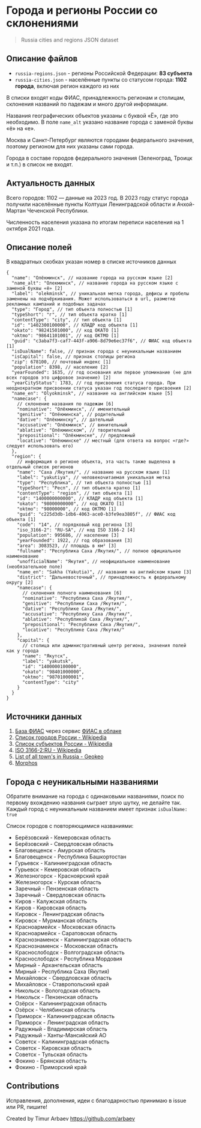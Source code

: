 # Города и регионы России со склонениями

> Russia cities and regions JSON dataset

## Описание файлов

- `russia-regions.json` - регионы Российской Федерации: **83 субъекта**
- `russia-cities.json` - населённые пункты со статусом города: **1102 города**, включая регион каждого из них

В списки входят коды ФИАС, принадлежность регионам и столицам, склонения названий по падежам и много другой информации.

Названия географических объектов указаны с буквой «Ё», где это необходимо. В поле `name_alt` указано название города с заменой буквы «ё» на «е».

Москва и Санкт-Петербург являются городами федерального значения, поэтому регионом для них указаны сами города.

Города в составе городов федерального значения (Зеленоград, Троицк и т.п.) в список не входят.

## Актуальность данных

Всего городов: 1102 — данные на 2023 год. В 2023 году статус города получили населённые пункты Колтуши Ленинградской области и Ачхой-Мартан Чеченской Республики.

Численность населения указана по итогам переписи населения на 1 октября 2021 года.

## Описание полей

В квадратных скобках указан номер в списке источников данных

```jsonc
{
  "name": "Олёкминск", // название города на русском языке [2]
  "name_alt": "Олекминск", // название города на русском языке с заменой буквы «ё» [2]
  "label": "olekminsk", // уникальная метка города, дефисы и пробелы заменены на подчёркивания. Может использоваться в url, разметке рекламных кампаний и подобных задачах
  "type": "Город", // тип объекта полностью [1]
  "typeShort": "г", // тип объекта кратко [1]
  "contentType": "city", // тип объекта [1]
  "id": "1402300100000", // КЛАДР код объекта [1]
  "okato": "98241501000", // код ОКАТО [1]
  "oktmo": "98641101001", // код ОКТМО [1]
  "guid": "c3aba7f3-caf7-443f-a906-8d79e6ec37f6", // ФИАС код объекта [1]
  "isDualName": false, // признак города с неуникальным названием
  "isCapital": false, // признак столицы региона
  "zip": 678100, // почтовый индекс [1]
  "population": 8398, // население [2]
  "yearFounded": 1635, // год основания или первое упоминание (не для всех городов это цифровое значение) [2]
  "yearCityStatus": 1783, // год присвоения статуса города. При неоднократном присвоении статуса указан год последнего присвоения [2]
  "name_en": "Olyokminsk", // название на английском языке [5]
  "namecase": {
    // склонение названия по падежам [6]
    "nominative": "Олёкминск", // именительный
    "genitive": "Олёкминска", // родительный
    "dative": "Олёкминску", // дательный
    "accusative": "Олёкминск", // винительный
    "ablative": "Олёкминском", // творительный
    "prepositional": "Олёкминске", // предложный
    "locative": "Олёкминске" // местный (для ответа на вопрос «где?» следует использовать его)
  },
  "region": {
    // информация о регионе объекта, эта часть также выделена в отдельный список регионов
    "name": "Саха /Якутия/", // название на русском языке [1]
    "label": "yakutiya", // человекочитаемая уникальная метка
    "type": "Республика", // тип объекта полностью [1]
    "typeShort": "Респ", // тип объекта кратко [1]
    "contentType": "region", // тип объекта [1]
    "id": "1400000000000", // КЛАДР код объекта [1]
    "okato": "98000000000", // код ОКАТО [1]
    "oktmo": "98000000", // код ОКТМО [1]
    "guid": "c225d3db-1db6-4063-ace0-b3fe9ea3805f", // ФИАС код объекта [1]
    "code": "14", // порядковый код региона [3]
    "iso_3166-2": "RU-SA", // код ISO 3166-2 [4]
    "population": 995686, // население [3]
    "yearFounded": 1922, // год образования [3]
    "area": 3083523, // площадь в км² [3]
    "fullname": "Республика Саха /Якутия/", // полное официальное наименование
    "unofficialName": "Якутия", // неофициальное наименование (необязательное поле)
    "name_en": "Sakha (Yakutia)", // название на английском языке [3]
    "district": "Дальневосточный", // принадлежность к федеральному округу [2]
    "namecase": {
      // склонения полного наименования [6]
      "nominative": "Республика Саха /Якутия/",
      "genitive": "Республики Саха /Якутия/",
      "dative": "Республике Саха /Якутия/",
      "accusative": "Республику Саха /Якутия/",
      "ablative": "Республикой Саха /Якутия/",
      "prepositional": "Республике Саха /Якутия/",
      "locative": "Республике Саха /Якутия/"
    },
    "capital": {
      // столица или административный центр региона, значения полей как у города
      "name": "Якутск",
      "label": "yakutsk",
      "id": "1400000100000",
      "okato": "98401000000",
      "oktmo": "98701000001",
      "contentType": "city"
    }
  }
}
```

## Источники данных

1. [База ФИАС](https://fias.nalog.ru/) через сервис [ФИАС в облаке](https://kladr-api.ru/)
2. [Список городов России - Wikipedia](https://ru.wikipedia.org/wiki/%D0%A1%D0%BF%D0%B8%D1%81%D0%BE%D0%BA_%D0%B3%D0%BE%D1%80%D0%BE%D0%B4%D0%BE%D0%B2_%D0%A0%D0%BE%D1%81%D1%81%D0%B8%D0%B8)
3. [Список субъектов России - Wikipedia](https://en.wikipedia.org/wiki/Federal_subjects_of_Russia#List)
4. [ISO 3166-2:RU - Wikipedia](https://ru.wikipedia.org/wiki/ISO_3166-2:RU)
5. [List of all town's in Russia - Geokeo](https://geokeo.com/database/town/ru/)
6. [Morphos](https://github.com/wapmorgan/Morphos)

## Города с неуникальными названиями

Обратите внимание на города с одинаковыми названиями, поиск по первому вхождению названия сыграет злую шутку, не делайте так. Каждый город с неуникальным названием имеет признак `isDualName: true`

Список городов с повторяющимися названиями:

- Берёзовский - Кемеровская область
- Берёзовский - Свердловская область
- Благовещенск - Амурская область
- Благовещенск - Республика Башкортостан
- Гурьевск - Калининградская область
- Гурьевск - Кемеровская область
- Железногорск - Красноярский край
- Железногорск - Курская область
- Заречный - Пензенская область
- Заречный - Свердловская область
- Киров - Калужская область
- Киров - Кировская область
- Кировск - Ленинградская область
- Кировск - Мурманская область
- Красноармейск - Московская область
- Красноармейск - Саратовская область
- Краснознаменск - Калининградская область
- Краснознаменск - Московская область
- Краснослободск - Волгоградская область
- Краснослободск - Республика Мордовия
- Мирный - Архангельская область
- Мирный - Республика Саха (Якутия)
- Михайловск - Свердловская область
- Михайловск - Ставропольский край
- Никольск - Вологодская область
- Никольск - Пензенская область
- Озёрск - Калининградская область
- Озёрск - Челябинская область
- Приморск - Калининградская область
- Приморск - Ленинградская область
- Радужный - Владимирская область
- Радужный - Ханты-Мансийский АО
- Советск - Калининградская область
- Советск - Кировская область
- Советск - Тульская область
- Фокино - Брянская область
- Фокино - Приморский край

## Contributions

Исправления, дополнения, идеи с благодарностью принимаю в issue или PR, пишите!

Created by Timur Arbaev https://github.com/arbaev
